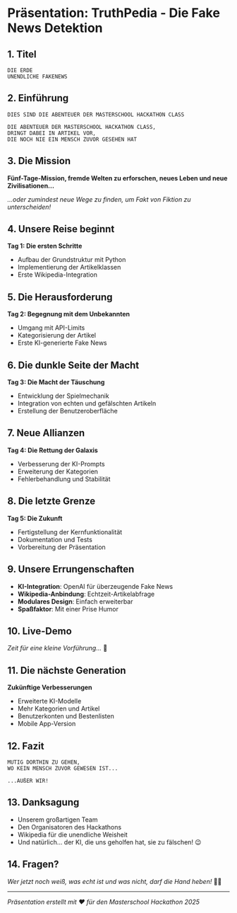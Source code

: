 # Präsentation: TruthPedia - Die Fake News Detektion

## 1. Titel
```
DIE ERDE
UNENDLICHE FAKENEWS
```

## 2. Einführung
```
DIES SIND DIE ABENTEUER DER MASTERSCHOOL HACKATHON CLASS

DIE ABENTEUER DER MASTERSCHOOL HACKATHON CLASS,
DRINGT DABEI IN ARTIKEL VOR,
DIE NOCH NIE EIN MENSCH ZUVOR GESEHEN HAT
```

## 3. Die Mission
**Fünf-Tage-Mission, fremde Welten zu erforschen, neues Leben und neue Zivilisationen...**

*...oder zumindest neue Wege zu finden, um Fakt von Fiktion zu unterscheiden!*

## 4. Unsere Reise beginnt
**Tag 1: Die ersten Schritte**
- Aufbau der Grundstruktur mit Python
- Implementierung der Artikelklassen
- Erste Wikipedia-Integration

## 5. Die Herausforderung
**Tag 2: Begegnung mit dem Unbekannten**
- Umgang mit API-Limits
- Kategorisierung der Artikel
- Erste KI-generierte Fake News

## 6. Die dunkle Seite der Macht
**Tag 3: Die Macht der Täuschung**
- Entwicklung der Spielmechanik
- Integration von echten und gefälschten Artikeln
- Erstellung der Benutzeroberfläche

## 7. Neue Allianzen
**Tag 4: Die Rettung der Galaxis**
- Verbesserung der KI-Prompts
- Erweiterung der Kategorien
- Fehlerbehandlung und Stabilität

## 8. Die letzte Grenze
**Tag 5: Die Zukunft**
- Fertigstellung der Kernfunktionalität
- Dokumentation und Tests
- Vorbereitung der Präsentation

## 9. Unsere Errungenschaften
- **KI-Integration**: OpenAI für überzeugende Fake News
- **Wikipedia-Anbindung**: Echtzeit-Artikelabfrage
- **Modulares Design**: Einfach erweiterbar
- **Spaßfaktor**: Mit einer Prise Humor

## 10. Live-Demo
*Zeit für eine kleine Vorführung...* 🚀

## 11. Die nächste Generation
**Zukünftige Verbesserungen**
- Erweiterte KI-Modelle
- Mehr Kategorien und Artikel
- Benutzerkonten und Bestenlisten
- Mobile App-Version

## 12. Fazit
```
MUTIG DORTHIN ZU GEHEN,
WO KEIN MENSCH ZUVOR GEWESEN IST...

...AUßER WIR!
```

## 13. Danksagung
- Unserem großartigen Team
- Den Organisatoren des Hackathons
- Wikipedia für die unendliche Weisheit
- Und natürlich... der KI, die uns geholfen hat, sie zu fälschen! 😉

## 14. Fragen?
*Wer jetzt noch weiß, was echt ist und was nicht, darf die Hand heben!* 🙋‍♂️

---
*Präsentation erstellt mit ❤️ für den Masterschool Hackathon 2025*
